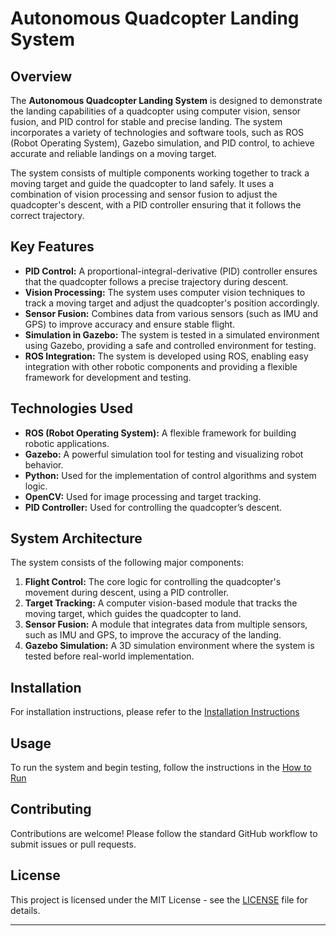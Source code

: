 # Autonomous Quadcopter Landing System

## Overview

The **Autonomous Quadcopter Landing System** is designed to demonstrate the landing capabilities of a quadcopter using computer vision, sensor fusion, and PID control for stable and precise landing. The system incorporates a variety of technologies and software tools, such as ROS (Robot Operating System), Gazebo simulation, and PID control, to achieve accurate and reliable landings on a moving target.

The system consists of multiple components working together to track a moving target and guide the quadcopter to land safely. It uses a combination of vision processing and sensor fusion to adjust the quadcopter's descent, with a PID controller ensuring that it follows the correct trajectory.

## Key Features

- **PID Control:** A proportional-integral-derivative (PID) controller ensures that the quadcopter follows a precise trajectory during descent.
- **Vision Processing:** The system uses computer vision techniques to track a moving target and adjust the quadcopter's position accordingly.
- **Sensor Fusion:** Combines data from various sensors (such as IMU and GPS) to improve accuracy and ensure stable flight.
- **Simulation in Gazebo:** The system is tested in a simulated environment using Gazebo, providing a safe and controlled environment for testing.
- **ROS Integration:** The system is developed using ROS, enabling easy integration with other robotic components and providing a flexible framework for development and testing.

## Technologies Used

- **ROS (Robot Operating System):** A flexible framework for building robotic applications.
- **Gazebo:** A powerful simulation tool for testing and visualizing robot behavior.
- **Python:** Used for the implementation of control algorithms and system logic.
- **OpenCV:** Used for image processing and target tracking.
- **PID Controller:** Used for controlling the quadcopter’s descent.

## System Architecture

The system consists of the following major components:

1. **Flight Control:** The core logic for controlling the quadcopter's movement during descent, using a PID controller.
2. **Target Tracking:** A computer vision-based module that tracks the moving target, which guides the quadcopter to land.
3. **Sensor Fusion:** A module that integrates data from multiple sensors, such as IMU and GPS, to improve the accuracy of the landing.
4. **Gazebo Simulation:** A 3D simulation environment where the system is tested before real-world implementation.

## Installation

For installation instructions, please refer to the [Installation Instructions](README.md)

## Usage

To run the system and begin testing, follow the instructions in the [How to Run](README.md) 

## Contributing

Contributions are welcome! Please follow the standard GitHub workflow to submit issues or pull requests.

## License

This project is licensed under the MIT License - see the [LICENSE](LICENSE) file for details.

---

